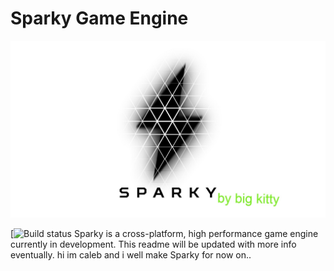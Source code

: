 # Sparky Game Engine

![Sparky](/Resources/Branding/SparkyLogoLight1920x1080.jpg?raw=true "Sparky")

[![Build status](ci.appveyor.com/project/bigkitttty/sparky)
Sparky is a cross-platform, high performance game engine currently in development. This readme will be updated with more info eventually.
hi im caleb and i well make  Sparky for now on..
